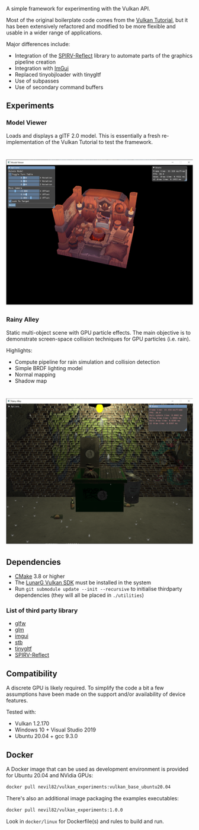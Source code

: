 A simple framework for experimenting with the Vulkan API.

Most of the original boilerplate code comes from the [Vulkan Tutorial](https://vulkan-tutorial.com/Introduction), but it has been extensively refactored and modified to be more flexible and usable in a wider range of applications. 

Major differences include:

- Integration of the [SPIRV-Reflect](https://github.com/KhronosGroup/SPIRV-Reflect.git) library to automate parts of the graphics pipeline creation
- Integration with [ImGui](https://github.com/ocornut/imgui.git)
- Replaced tinyobjloader with tinygltf
- Use of subpasses
- Use of secondary command buffers

## Experiments

### Model Viewer

Loads and displays a glTF 2.0 model.
This is essentially a fresh re-implementation of the Vulkan Tutorial to test the framework.

# ![viewer](/pics/model_viewer.png)

### Rainy Alley

Static multi-object scene with GPU particle effects. 
The main objective is to demonstrate screen-space collision techniques for GPU particles (i.e. rain). 

Highlights:
- Compute pipeline for rain simulation and collision detection
- Simple BRDF lighting model
- Normal mapping
- Shadow map

# ![viewer](/pics/rainy_alley.png)

## Dependencies

- [CMake](https://cmake.org/) 3.8 or higher
- The [LunarG Vulkan SDK](https://vulkan.lunarg.com/) must be installed in the system
- Run `git submodule update --init --recursive` to initialise thirdparty dependencies (they will all be placed in `./utilities`)

### List of third party library 

- [glfw](https://github.com/glfw/glfw.git)
- [glm](https://github.com/g-truc/glm.git)
- [imgui](https://github.com/ocornut/imgui.git)
- [stb](https://github.com/nothings/stb.git)
- [tinygltf](https://github.com/syoyo/tinygltf)
- [SPIRV-Reflect](https://github.com/KhronosGroup/SPIRV-Reflect.git)

## Compatibility 

A discrete GPU is likely required. To simplify the code a bit a few assumptions have been made on the support and/or availability of device features. 

Tested with:
- Vulkan 1.2.170
- Windows 10 + Visual Studio 2019
- Ubuntu 20.04 + gcc 9.3.0

## Docker

A Docker image that can be used as development environment is provided for Ubuntu 20.04 and NVidia GPUs:

```bash
docker pull nevil82/vulkan_experiments:vulkan_base_ubuntu20.04
```

There's also an additional image packaging the examples executables:

```bash
docker pull nevil82/vulkan_experiments:1.0.0
```

Look in `docker/linux` for Dockerfile(s) and rules to build and run.  
